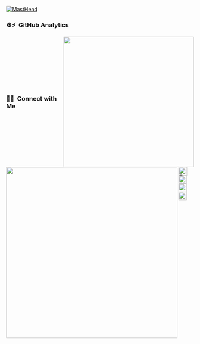[![MastHead](https://user-images.githubusercontent.com/47398784/122943065-fbdb7f80-d376-11eb-91f6-eeef99fd4425.jpg)](https://praveen.science)

<!-- ### Hi there, I'm [Javier!](https://hemant.codes) 👋 
 -->

### ⚙️⚡ &nbsp;GitHub Analytics
<p align=center>
  <div align=center>
    <a>
      <img width=350 align="right" src="https://github-readme-stats.vercel.app/api/top-langs/?username=jliniesta&Mathematica&title_color=61dafb&text_color=ffffff&icon_color=2bbc8a&bg_color=20232a&langs_count=6&layout=compact&border_color=61dafb&hide_border=true&theme=react" />
    </a>
    <a>
      <img align="left" width=460 src="https://github-readme-stats.vercel.app/api?username=jliniesta&show_icons=true&theme=react&border_color=61dafb&hide_border=true" />
    </a>
  </div>
  <br>
</p>

<br/>
<br><br><br><br><br>


### 🤝🏻 &nbsp;Connect with Me

<a href="https://twitter.com/javier_lopezzz">
  <img align="left" alt="Twitter" width="23px" src="https://github.com/johan/svg-cleanups/blob/master/logos/twitter.svg" />
</a>
<a href="https://www.linkedin.com/in/javierlopeziniesta/">
  <img align="left" alt="Linkedin" width="22px" src="https://github.com/zumrudu-anka/zumrudu-anka/blob/master/images/linkedin.svg" />
</a>
<a href="https://t.me/iniesta_99">
  <img align="left" alt="Telegram" width="22px" src="https://upload.wikimedia.org/wikipedia/commons/thumb/8/83/Telegram_2019_Logo.svg/768px-Telegram_2019_Logo.svg.png" />
</a>
<a href="https://www.instagram.com/iniesta_99/">
  <img align="left" alt="Instagram" width="22px" src="https://github.com/zumrudu-anka/zumrudu-anka/blob/master/images/instagram.svg" />
</a>

